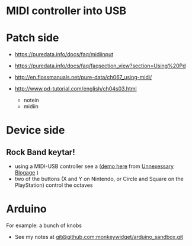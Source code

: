 MIDI controller into USB
========================


Patch side
==========

- https://puredata.info/docs/faq/midiinput
- https://puredata.info/docs/faq/faqsection_view?section=Using%20Pd
- http://en.flossmanuals.net/pure-data/ch067_using-midi/

- http://www.pd-tutorial.com/english/ch04s03.html
     - notein
     - midiin


Device side
===========

Rock Band keytar!
-----------------

- using a MIDI-USB controller see a ([demo here](https://www.youtube.com/watch?v=IZUsD2uaaWc) from  [Unnexessary Blogage](http://anex-unnecessaryblogage.blogspot.com/2010/12/noobs-guide-to-using-rock-band-3.html) )
- two of the buttons (X and Y on Nintendo, or Circle and Square on the PlayStation) control the octaves

Arduino
=======

For example: a bunch of knobs
- See my notes at [git@github.com:monkeywidget/arduino_sandbox.git](https://github.com/monkeywidget/arduino_sandbox.git)
